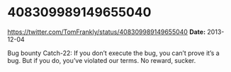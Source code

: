 # 408309989149655040
https://twitter.com/TomFrankly/status/408309989149655040
**Date:** 2013-12-04

Bug bounty Catch-22: If you don’t execute the bug, you can’t prove it’s a bug. But if you do, you’ve violated our terms. No reward, sucker.
